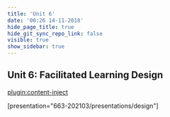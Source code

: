 ```yaml
---
title: 'Unit 6'
date: '00:26 14-11-2018'
hide_page_title: true
hide_git_sync_repo_link: false
visible: true
show_sidebar: true
---
```


## Unit 6: Facilitated Learning Design

[plugin:content-inject](_checklist)

[presentation="663-202103/presentations/design"]
